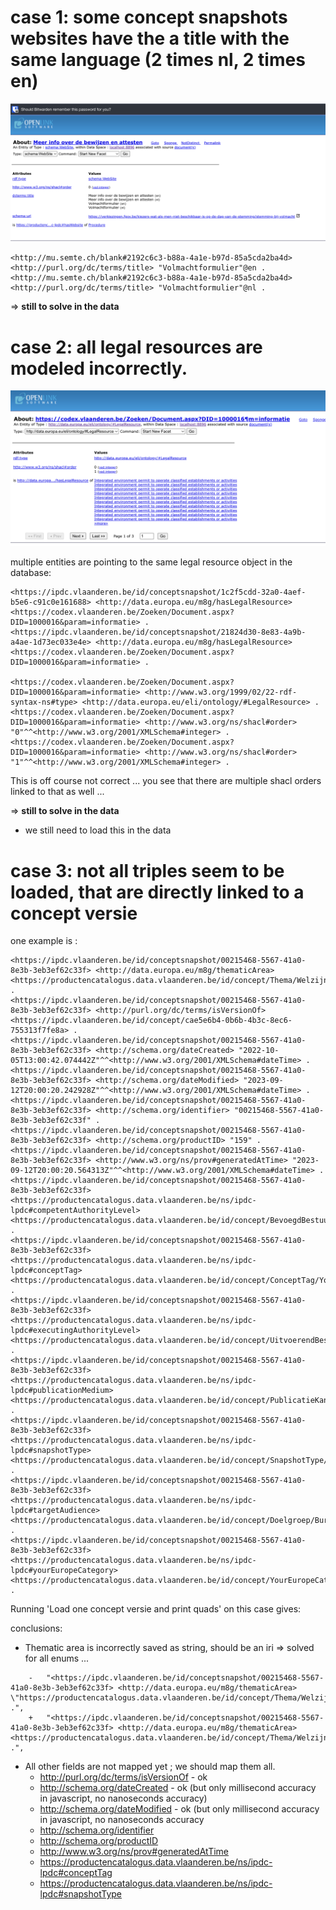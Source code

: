 # case 1: some concept snapshots websites have the a title with the same language (2 times nl, 2 times en) 

![case1.png](img%2Fcase1.png)

```
<http://mu.semte.ch/blank#2192c6c3-b88a-4a1e-b97d-85a5cda2ba4d> <http://purl.org/dc/terms/title> "Volmachtformulier"@en .
<http://mu.semte.ch/blank#2192c6c3-b88a-4a1e-b97d-85a5cda2ba4d> <http://purl.org/dc/terms/title> "Volmachtformulier"@nl .
```

=> **still to solve in the data**

# case 2: all legal resources are modeled incorrectly.

![case2.png](img%2Fcase2.png)

multiple entities are pointing to the same legal resource object in the database:
```
<https://ipdc.vlaanderen.be/id/conceptsnapshot/1c2f5cdd-32a0-4aef-b5e6-c91c0e161688> <http://data.europa.eu/m8g/hasLegalResource> <https://codex.vlaanderen.be/Zoeken/Document.aspx?DID=1000016&param=informatie> .
<https://ipdc.vlaanderen.be/id/conceptsnapshot/21824d30-8e83-4a9b-a4ae-1d73ec033e4e> <http://data.europa.eu/m8g/hasLegalResource> <https://codex.vlaanderen.be/Zoeken/Document.aspx?DID=1000016&param=informatie> .

<https://codex.vlaanderen.be/Zoeken/Document.aspx?DID=1000016&param=informatie> <http://www.w3.org/1999/02/22-rdf-syntax-ns#type> <http://data.europa.eu/eli/ontology/#LegalResource> .
<https://codex.vlaanderen.be/Zoeken/Document.aspx?DID=1000016&param=informatie> <http://www.w3.org/ns/shacl#order> "0"^^<http://www.w3.org/2001/XMLSchema#integer> .
<https://codex.vlaanderen.be/Zoeken/Document.aspx?DID=1000016&param=informatie> <http://www.w3.org/ns/shacl#order> "1"^^<http://www.w3.org/2001/XMLSchema#integer> .
```

This is off course not correct ... you see that there are multiple shacl orders linked to that as well ... 

=> **still to solve in the data**
+ we still need to load this in the data

# case 3: not all triples seem to be loaded, that are directly linked to a concept versie

one example is :

```
<https://ipdc.vlaanderen.be/id/conceptsnapshot/00215468-5567-41a0-8e3b-3eb3ef62c33f> <http://data.europa.eu/m8g/thematicArea> <https://productencatalogus.data.vlaanderen.be/id/concept/Thema/WelzijnGezondheid> .
<https://ipdc.vlaanderen.be/id/conceptsnapshot/00215468-5567-41a0-8e3b-3eb3ef62c33f> <http://purl.org/dc/terms/isVersionOf> <https://ipdc.vlaanderen.be/id/concept/cae5e6b4-0b6b-4b3c-8ec6-755313f7fe8a> .
<https://ipdc.vlaanderen.be/id/conceptsnapshot/00215468-5567-41a0-8e3b-3eb3ef62c33f> <http://schema.org/dateCreated> "2022-10-05T13:00:42.074442Z"^^<http://www.w3.org/2001/XMLSchema#dateTime> .
<https://ipdc.vlaanderen.be/id/conceptsnapshot/00215468-5567-41a0-8e3b-3eb3ef62c33f> <http://schema.org/dateModified> "2023-09-12T20:00:20.242928Z"^^<http://www.w3.org/2001/XMLSchema#dateTime> .
<https://ipdc.vlaanderen.be/id/conceptsnapshot/00215468-5567-41a0-8e3b-3eb3ef62c33f> <http://schema.org/identifier> "00215468-5567-41a0-8e3b-3eb3ef62c33f" .
<https://ipdc.vlaanderen.be/id/conceptsnapshot/00215468-5567-41a0-8e3b-3eb3ef62c33f> <http://schema.org/productID> "159" .
<https://ipdc.vlaanderen.be/id/conceptsnapshot/00215468-5567-41a0-8e3b-3eb3ef62c33f> <http://www.w3.org/ns/prov#generatedAtTime> "2023-09-12T20:00:20.564313Z"^^<http://www.w3.org/2001/XMLSchema#dateTime> .
<https://ipdc.vlaanderen.be/id/conceptsnapshot/00215468-5567-41a0-8e3b-3eb3ef62c33f> <https://productencatalogus.data.vlaanderen.be/ns/ipdc-lpdc#competentAuthorityLevel> <https://productencatalogus.data.vlaanderen.be/id/concept/BevoegdBestuursniveau/Federaal> .
<https://ipdc.vlaanderen.be/id/conceptsnapshot/00215468-5567-41a0-8e3b-3eb3ef62c33f> <https://productencatalogus.data.vlaanderen.be/ns/ipdc-lpdc#conceptTag> <https://productencatalogus.data.vlaanderen.be/id/concept/ConceptTag/YourEuropeVerplicht> .
<https://ipdc.vlaanderen.be/id/conceptsnapshot/00215468-5567-41a0-8e3b-3eb3ef62c33f> <https://productencatalogus.data.vlaanderen.be/ns/ipdc-lpdc#executingAuthorityLevel> <https://productencatalogus.data.vlaanderen.be/id/concept/UitvoerendBestuursniveau/Lokaal> .
<https://ipdc.vlaanderen.be/id/conceptsnapshot/00215468-5567-41a0-8e3b-3eb3ef62c33f> <https://productencatalogus.data.vlaanderen.be/ns/ipdc-lpdc#publicationMedium> <https://productencatalogus.data.vlaanderen.be/id/concept/PublicatieKanaal/YourEurope> .
<https://ipdc.vlaanderen.be/id/conceptsnapshot/00215468-5567-41a0-8e3b-3eb3ef62c33f> <https://productencatalogus.data.vlaanderen.be/ns/ipdc-lpdc#snapshotType> <https://productencatalogus.data.vlaanderen.be/id/concept/SnapshotType/Update> .
<https://ipdc.vlaanderen.be/id/conceptsnapshot/00215468-5567-41a0-8e3b-3eb3ef62c33f> <https://productencatalogus.data.vlaanderen.be/ns/ipdc-lpdc#targetAudience> <https://productencatalogus.data.vlaanderen.be/id/concept/Doelgroep/Burger> .
<https://ipdc.vlaanderen.be/id/conceptsnapshot/00215468-5567-41a0-8e3b-3eb3ef62c33f> <https://productencatalogus.data.vlaanderen.be/ns/ipdc-lpdc#yourEuropeCategory> <https://productencatalogus.data.vlaanderen.be/id/concept/YourEuropeCategorie/VerblijfOverlijden> .
```

Running 'Load one concept versie and print quads' on this case gives:

conclusions:
- Thematic area is incorrectly saved as string, should be an iri => solved for all enums ... 
```
    -   "<https://ipdc.vlaanderen.be/id/conceptsnapshot/00215468-5567-41a0-8e3b-3eb3ef62c33f> <http://data.europa.eu/m8g/thematicArea> \"https://productencatalogus.data.vlaanderen.be/id/concept/Thema/WelzijnGezondheid\" .",
    +   "<https://ipdc.vlaanderen.be/id/conceptsnapshot/00215468-5567-41a0-8e3b-3eb3ef62c33f> <http://data.europa.eu/m8g/thematicArea> <https://productencatalogus.data.vlaanderen.be/id/concept/Thema/WelzijnGezondheid> .",
```
- All other fields are not mapped yet ; we should map them all.
  - http://purl.org/dc/terms/isVersionOf - ok
  - http://schema.org/dateCreated - ok (but only millisecond accuracy in javascript, no nanoseconds accuracy)
  - http://schema.org/dateModified - ok (but only millisecond accuracy in javascript, no nanoseconds accuracy
  - http://schema.org/identifier
  - http://schema.org/productID
  - http://www.w3.org/ns/prov#generatedAtTime
  - https://productencatalogus.data.vlaanderen.be/ns/ipdc-lpdc#conceptTag
  - https://productencatalogus.data.vlaanderen.be/ns/ipdc-lpdc#snapshotType